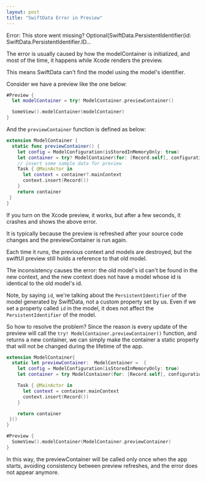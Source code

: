 ```yaml
---
layout: post
title: "SwiftData Error in Preview"
---
```



Error:  This store went missing? Optional(SwiftData.PersistentIdentifier(id: SwiftData.PersistentIdentifier.ID...

The error is usually caused by how the modelContainer is initialized, and most of the time, it happens while Xcode renders the preview.

This means SwiftData can't find the model using the model's identifier.

Consider we have a preview like the one below:

```swift
#Preview {
  let modelContainer = try! ModelContainer.previewContainer()

  SomeView().modelContainer(modelContainer)
}

```

And the `previewContainer` function is defined as below:

```swift
extension ModelContainer {
  static func previewContainer() {
    let config = ModelConfiguration(isStoredInMemoryOnly: true)
    let container = try? ModelContainer(for: [Record.self], configurations: config)
    // insert some sample data for preview
    Task { @MainActor in
      let context = container?.mainContext
      context.insert(Record())
    }
    return container
 }
}
```

If you turn on the Xcode preview, it works, but after a few seconds, it crashes and shows the above error.

It is typically because the preview is refreshed after your source code changes and the previewContainer is run again.

Each time it runs, the previous context and models are destroyed, but the swiftUI preview still holds a reference to that old model.

The inconsistency causes the error: the old model's id can't be found in the new context, and the new context does not have a model whose id is identical to the old model's id.

Note, by saying `id`, we're talking about the `PersistentIdentifier` of the model generated by SwiftData, not a custom property set by us. Even if we set a property called `id` in the model, it does not affect the `PersistentIdentifier` of the model.

So how to resolve the problem? Since the reason is every update of the preview will call the `try! ModelContainer.previewContainer()` function, and returns a new container, we can simply make the container a static property that will not be changed during the lifetime of the app.

```swift
extension ModelContainer{
  static let previewContainer:  ModelContainer =  {
    let config = ModelConfiguration(isStoredInMemoryOnly: true)
    let container = try ModelContainer(for: [Record.self], configurations: config)

    Task { @MainActor in
      let context = container.mainContext
      context.insert(Record())
    }

    return container
 }()
}

```

```swift
#Preview {
  SomeView().modelContainer(ModelContainer.previewContainer)
}
```

In this way, the previewContainer will be called only once when the app starts, avoiding consistency between preview refreshes, and the error does not appear anymore.
